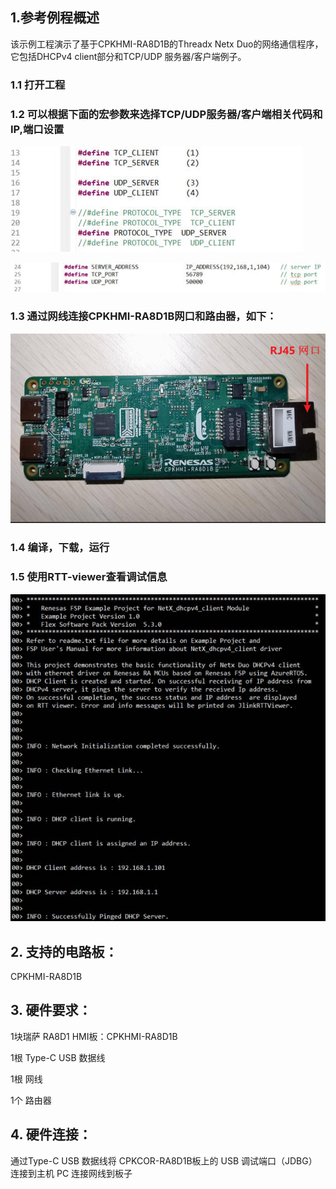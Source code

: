 ## 1.参考例程概述
该示例工程演示了基于CPKHMI-RA8D1B的Threadx Netx Duo的网络通信程序，它包括DHCPv4 client部分和TCP/UDP 服务器/客户端例子。

### 1.1 打开工程
### 1.2 可以根据下面的宏参数来选择TCP/UDP服务器/客户端相关代码和IP,端口设置

![alt text](images/tcp_udp_setting_1.jpg)


![alt text](images/tcp_udp_setting_2.jpg)

### 1.3 通过网线连接CPKHMI-RA8D1B网口和路由器，如下：

![alt text](images/ethernet_interface.jpg)

### 1.4 编译，下载，运行

### 1.5 使用RTT-viewer查看调试信息

![alt text](images/rtt_log.jpg)


## 2. 支持的电路板：
CPKHMI-RA8D1B

## 3. 硬件要求：
1块瑞萨 RA8D1 HMI板：CPKHMI-RA8D1B

1根 Type-C USB 数据线

1根 网线

1个 路由器

## 4. 硬件连接：
通过Type-C USB 数据线将 CPKCOR-RA8D1B板上的 USB 调试端口（JDBG）连接到主机 PC
连接网线到板子